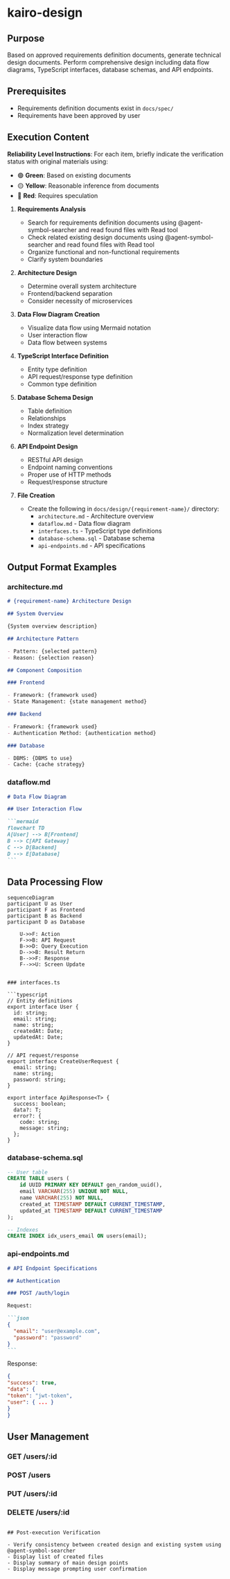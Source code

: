 # kairo-design

## Purpose

Based on approved requirements definition documents, generate technical design documents. Perform comprehensive design including data flow diagrams, TypeScript interfaces, database schemas, and API endpoints.

## Prerequisites

- Requirements definition documents exist in `docs/spec/`
- Requirements have been approved by user

## Execution Content

**Reliability Level Instructions**:
For each item, briefly indicate the verification status with original materials using:

- 🟢 **Green**: Based on existing documents
- 🟡 **Yellow**: Reasonable inference from documents
- 🔴 **Red**: Requires speculation

1. **Requirements Analysis**

   - Search for requirements definition documents using @agent-symbol-searcher and read found files with Read tool
   - Check related existing design documents using @agent-symbol-searcher and read found files with Read tool
   - Organize functional and non-functional requirements
   - Clarify system boundaries

2. **Architecture Design**

   - Determine overall system architecture
   - Frontend/backend separation
   - Consider necessity of microservices

3. **Data Flow Diagram Creation**

   - Visualize data flow using Mermaid notation
   - User interaction flow
   - Data flow between systems

4. **TypeScript Interface Definition**

   - Entity type definition
   - API request/response type definition
   - Common type definition

5. **Database Schema Design**

   - Table definition
   - Relationships
   - Index strategy
   - Normalization level determination

6. **API Endpoint Design**

   - RESTful API design
   - Endpoint naming conventions
   - Proper use of HTTP methods
   - Request/response structure

7. **File Creation**
   - Create the following in `docs/design/{requirement-name}/` directory:
     - `architecture.md` - Architecture overview
     - `dataflow.md` - Data flow diagram
     - `interfaces.ts` - TypeScript type definitions
     - `database-schema.sql` - Database schema
     - `api-endpoints.md` - API specifications

## Output Format Examples

### architecture.md

```markdown
# {requirement-name} Architecture Design

## System Overview

{System overview description}

## Architecture Pattern

- Pattern: {selected pattern}
- Reason: {selection reason}

## Component Composition

### Frontend

- Framework: {framework used}
- State Management: {state management method}

### Backend

- Framework: {framework used}
- Authentication Method: {authentication method}

### Database

- DBMS: {DBMS to use}
- Cache: {cache strategy}
```

### dataflow.md

````markdown
# Data Flow Diagram

## User Interaction Flow

```mermaid
flowchart TD
A[User] --> B[Frontend]
B --> C[API Gateway]
C --> D[Backend]
D --> E[Database]
```
````

## Data Processing Flow

```mermaid
sequenceDiagram
participant U as User
participant F as Frontend
participant B as Backend
participant D as Database

    U->>F: Action
    F->>B: API Request
    B->>D: Query Execution
    D-->>B: Result Return
    B-->>F: Response
    F-->>U: Screen Update

```

````

### interfaces.ts

```typescript
// Entity definitions
export interface User {
  id: string;
  email: string;
  name: string;
  createdAt: Date;
  updatedAt: Date;
}

// API request/response
export interface CreateUserRequest {
  email: string;
  name: string;
  password: string;
}

export interface ApiResponse<T> {
  success: boolean;
  data?: T;
  error?: {
    code: string;
    message: string;
  };
}
````

### database-schema.sql

```sql
-- User table
CREATE TABLE users (
    id UUID PRIMARY KEY DEFAULT gen_random_uuid(),
    email VARCHAR(255) UNIQUE NOT NULL,
    name VARCHAR(255) NOT NULL,
    created_at TIMESTAMP DEFAULT CURRENT_TIMESTAMP,
    updated_at TIMESTAMP DEFAULT CURRENT_TIMESTAMP
);

-- Indexes
CREATE INDEX idx_users_email ON users(email);
```

### api-endpoints.md

````markdown
# API Endpoint Specifications

## Authentication

### POST /auth/login

Request:

```json
{
  "email": "user@example.com",
  "password": "password"
}
```
````

Response:

```json
{
"success": true,
"data": {
"token": "jwt-token",
"user": { ... }
}
}
```

## User Management

### GET /users/:id

### POST /users

### PUT /users/:id

### DELETE /users/:id

```

## Post-execution Verification

- Verify consistency between created design and existing system using @agent-symbol-searcher
- Display list of created files
- Display summary of main design points
- Display message prompting user confirmation
```

